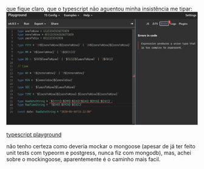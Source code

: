 que fique claro, que o typescript não aguentou minha insistência me tipar:
![img.png](img.png)

[typescript playground](https://www.typescriptlang.org/play?ts=4.9.5#code/C4TwDgpgBA9gdhAKjAcgSwVAvFAjAHwCZ8BmfAFnwFZ8A2fAdnwA58BOAKFEigC8IATjGTpMOAAz4CxMpRr0mrTt2j8hyAMpoAHtiiTppCtTocu4aAE1rlvQANcbACQBvNcNQYIAX1fuRXt52UPhQdoTifoIeoj5R6p4IQWYqUACyafaRLvBIiT7BoQ6uBkTJ5jwAIpX2Jb45CAFJhWGu0vX++UEhYSQlUuUA9INQwGgAthApFlAAEgBK9rjxMYEt4StNBdM8aQCSKLVu0Zo6HScwWtrlqRoAogDCR52x5wmvdjvQiHtpAFrPC6vTZdABcIOBx3eay+UHmAEMAO6VeHACAaYACDAAcyONks3gAtK4MkTXNVvIhXAtvOCXPsULTXPcHkEANwVaAIxGICbozE4+xUlw0ukMpkuFnlADG8AAzsAoAATVEQUFwpEotEYrFwXE4ABEEQihPEVEJJHEiFwVFBhEIoPE4gNQA)

não tenho certeza como deveria mockar o mongoose (apesar de já ter feito unit tests com typeorm e postgress, nunca fiz com mongodb), mas, achei sobre o mockingoose, aparentemente é o caminho mais facil. 
